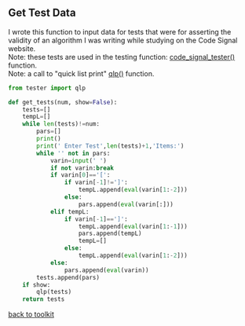 ## Get Test Data

I wrote this function to input data for tests that were for asserting the validity of an algorithm I was writing while studying on the Code Signal website.
<br>Note: these tests are used in the testing function: [code_signal_tester()](/code_signal_tester.md) function.
<br>Note: a call to "quick list print" [qlp()](/qlp.md) function.

```python
from tester import qlp

def get_tests(num, show=False):
    tests=[]
    tempL=[]
    while len(tests)!=num:
        pars=[]
        print()
        print(' Enter Test',len(tests)+1,'Items:')
        while '' not in pars:
            varin=input(' ')
            if not varin:break
            if varin[0]=='[':
                if varin[-1]!=']':
                    tempL.append(eval(varin[1:-2]))
                else:
                    pars.append(eval(varin[:]))
            elif tempL:
                if varin[-1]==']':
                    tempL.append(eval(varin[1:-1]))
                    pars.append(tempL)
                    tempL=[]
                else:
                    tempL.append(eval(varin[1:-2]))
            else:
                pars.append(eval(varin))
        tests.append(pars)
    if show:
        qlp(tests)
    return tests
```



[back to toolkit](/toolkit_page)
